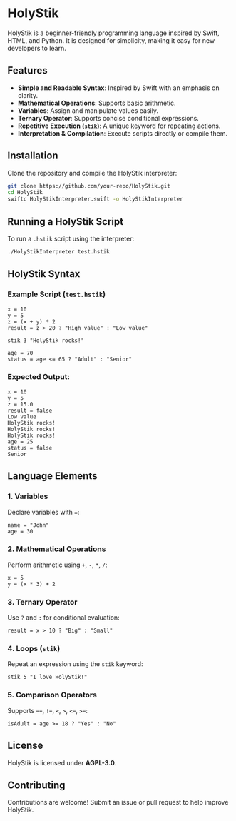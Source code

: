 # HolyStik

HolyStik is a beginner-friendly programming language inspired by Swift, HTML, and Python. It is designed for simplicity, making it easy for new developers to learn.

## Features
- **Simple and Readable Syntax**: Inspired by Swift with an emphasis on clarity.
- **Mathematical Operations**: Supports basic arithmetic.
- **Variables**: Assign and manipulate values easily.
- **Ternary Operator**: Supports concise conditional expressions.
- **Repetitive Execution (`stik`)**: A unique keyword for repeating actions.
- **Interpretation & Compilation**: Execute scripts directly or compile them.

## Installation
Clone the repository and compile the HolyStik interpreter:

```sh
git clone https://github.com/your-repo/HolyStik.git
cd HolyStik
swiftc HolyStikInterpreter.swift -o HolyStikInterpreter
```

## Running a HolyStik Script
To run a `.hstik` script using the interpreter:

```sh
./HolyStikInterpreter test.hstik
```

## HolyStik Syntax
### Example Script (`test.hstik`)
```hstik
x = 10
y = 5
z = (x + y) * 2
result = z > 20 ? "High value" : "Low value"

stik 3 "HolyStik rocks!"

age = 70
status = age <= 65 ? "Adult" : "Senior"
```

### Expected Output:
```
x = 10
y = 5
z = 15.0
result = false
Low value
HolyStik rocks!
HolyStik rocks!
HolyStik rocks!
age = 25
status = false
Senior
```

## Language Elements

### 1. **Variables**
Declare variables with `=`:

```hstik
name = "John"
age = 30
```

### 2. **Mathematical Operations**
Perform arithmetic using `+`, `-`, `*`, `/`:

```hstik
x = 5
y = (x * 3) + 2
```

### 3. **Ternary Operator**
Use `?` and `:` for conditional evaluation:

```hstik
result = x > 10 ? "Big" : "Small"
```

### 4. **Loops (`stik`)**
Repeat an expression using the `stik` keyword:

```hstik
stik 5 "I love HolyStik!"
```

### 5. **Comparison Operators**
Supports `==`, `!=`, `<`, `>`, `<=`, `>=`:

```hstik
isAdult = age >= 18 ? "Yes" : "No"
```

## License
HolyStik is licensed under **AGPL-3.0**.

## Contributing
Contributions are welcome! Submit an issue or pull request to help improve HolyStik.
